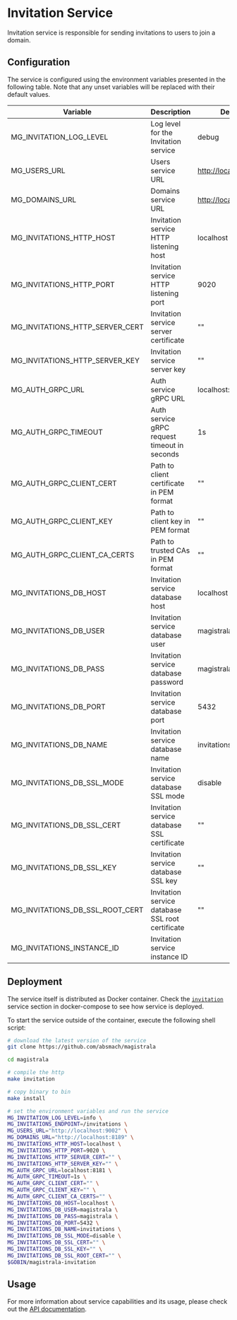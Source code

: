 # Invitation Service

Invitation service is responsible for sending invitations to users to join a domain.

## Configuration

The service is configured using the environment variables presented in the following table. Note that any unset variables will be replaced with their default values.

| Variable                        | Description                                      | Default                 |
| ------------------------------- | ------------------------------------------------ | ----------------------- |
| MG_INVITATION_LOG_LEVEL         | Log level for the Invitation service             | debug                   |
| MG_USERS_URL                    | Users service URL                                | <http://localhost:9002> |
| MG_DOMAINS_URL                  | Domains service URL                              | <http://localhost:8189> |
| MG_INVITATIONS_HTTP_HOST        | Invitation service HTTP listening host           | localhost               |
| MG_INVITATIONS_HTTP_PORT        | Invitation service HTTP listening port           | 9020                    |
| MG_INVITATIONS_HTTP_SERVER_CERT | Invitation service server certificate            | ""                      |
| MG_INVITATIONS_HTTP_SERVER_KEY  | Invitation service server key                    | ""                      |
| MG_AUTH_GRPC_URL                | Auth service gRPC URL                            | localhost:8181          |
| MG_AUTH_GRPC_TIMEOUT            | Auth service gRPC request timeout in seconds     | 1s                      |
| MG_AUTH_GRPC_CLIENT_CERT        | Path to client certificate in PEM format         | ""                      |
| MG_AUTH_GRPC_CLIENT_KEY         | Path to client key in PEM format                 | ""                      |
| MG_AUTH_GRPC_CLIENT_CA_CERTS    | Path to trusted CAs in PEM format                | ""                      |
| MG_INVITATIONS_DB_HOST          | Invitation service database host                 | localhost               |
| MG_INVITATIONS_DB_USER          | Invitation service database user                 | magistrala              |
| MG_INVITATIONS_DB_PASS          | Invitation service database password             | magistrala              |
| MG_INVITATIONS_DB_PORT          | Invitation service database port                 | 5432                    |
| MG_INVITATIONS_DB_NAME          | Invitation service database name                 | invitations             |
| MG_INVITATIONS_DB_SSL_MODE      | Invitation service database SSL mode             | disable                 |
| MG_INVITATIONS_DB_SSL_CERT      | Invitation service database SSL certificate      | ""                      |
| MG_INVITATIONS_DB_SSL_KEY       | Invitation service database SSL key              | ""                      |
| MG_INVITATIONS_DB_SSL_ROOT_CERT | Invitation service database SSL root certificate | ""                      |
| MG_INVITATIONS_INSTANCE_ID      | Invitation service instance ID                   |                         |

## Deployment

The service itself is distributed as Docker container. Check the [`invitation`](https://github.com/absmach/amdm/blob/master/docker/docker-compose.yml) service section in docker-compose to see how service is deployed.

To start the service outside of the container, execute the following shell script:

```bash
# download the latest version of the service
git clone https://github.com/absmach/magistrala

cd magistrala

# compile the http
make invitation

# copy binary to bin
make install

# set the environment variables and run the service
MG_INVITATION_LOG_LEVEL=info \
MG_INVITATIONS_ENDPOINT=/invitations \
MG_USERS_URL="http://localhost:9002" \
MG_DOMAINS_URL="http://localhost:8189" \
MG_INVITATIONS_HTTP_HOST=localhost \
MG_INVITATIONS_HTTP_PORT=9020 \
MG_INVITATIONS_HTTP_SERVER_CERT="" \
MG_INVITATIONS_HTTP_SERVER_KEY="" \
MG_AUTH_GRPC_URL=localhost:8181 \
MG_AUTH_GRPC_TIMEOUT=1s \
MG_AUTH_GRPC_CLIENT_CERT="" \
MG_AUTH_GRPC_CLIENT_KEY="" \
MG_AUTH_GRPC_CLIENT_CA_CERTS="" \
MG_INVITATIONS_DB_HOST=localhost \
MG_INVITATIONS_DB_USER=magistrala \
MG_INVITATIONS_DB_PASS=magistrala \
MG_INVITATIONS_DB_PORT=5432 \
MG_INVITATIONS_DB_NAME=invitations \
MG_INVITATIONS_DB_SSL_MODE=disable \
MG_INVITATIONS_DB_SSL_CERT="" \
MG_INVITATIONS_DB_SSL_KEY="" \
MG_INVITATIONS_DB_SSL_ROOT_CERT="" \
$GOBIN/magistrala-invitation
```

## Usage

For more information about service capabilities and its usage, please check out the [API documentation](https://docs.api.magistrala.abstractmachines.fr/?urls.primaryName=invitations.yml).

